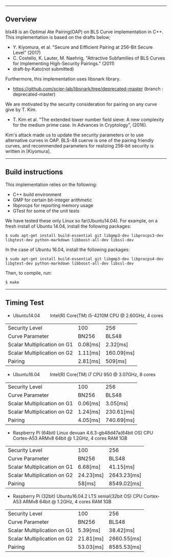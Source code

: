 --------------------------------------------------------------------------------
Overview
--------------------------------------------------------------------------------
bls48 is an Optimal Ate Pairing(OAP) on BLS Curve implementation in C++.
This implementation is based on the drafts below;

- Y. Kiyomura, et al. "Secure and Eifficient Pairing at 256-Bit Secure Level" (2017)
- C. Costello, K. Lauter, M. Naehrig, "Attractive Subfamilies of BLS Curves for Implementing High-Security Pairings." (2011)
- draft-by-Kato(not submitted)

Furthermore, this implementation uses libsnark library.
- https://github.com/scipr-lab/libsnark/tree/deprecated-master  (branch : deprecated-master)

We are motivated by the security consideration for pairing on any curve give by T. Kim.
- T. Kim et al. "The extended tower number field sieve: A new complexity for the medium prime case. In Advances in Cryptology", (2016).

Kim's attack made us to update the security parameters or to use alternative curves in OAP.
BLS-48 cuerve is one of the pairing friendly curves, and recommended parameters for realizing 256-bit security is written in [Kiyomura].

--------------------------------------------------------------------------------
Build instructions
--------------------------------------------------------------------------------
This implementation relies on the following:

- C++ build environment
- GMP for certain bit-integer arithmetic
- libprocps for reporting memory usage
- GTest for some of the unit tests

We have tested these only Linux so far(Ubuntu14.04).
For example, on a fresh install of Ubuntu 14.04, install the following packages:

    $ sudo apt-get install build-essential git libgmp3-dev libprocps3-dev libgtest-dev python-markdown libboost-all-dev libssl-dev

In the case of Ubuntu 16.04, install the following packages:

    $ sudo apt-get install build-essential git libgmp3-dev libprocps4-dev libgtest-dev python-markdown libboost-all-dev libssl-dev

Then, to compile, run:

    $ make


--------------------------------------------------------------------------------
Timing Test
--------------------------------------------------------------------------------

* Ubuntu14.04　　
Intel(R) Core(TM) i5-4210M CPU @ 2.60GHz, 4 cores

<table>
    <tr>
        <td>Security Level</td>
        <td>100</td>
        <td>256</td>
    </tr>
    <tr>
        <td>Curve Parameter</td>
        <td>BN256</td>
        <td>BLS48</td>
    </tr>
    <tr>
        <td>Scalar Multiplication on G1</td>
        <td>0.08[ms]</td>
        <td>2.32[ms]</td>
    </tr>
    <tr>
        <td>Scalar Multiplication on G2</td>
        <td>1.11[ms]</td>
        <td>160.09[ms]</td>
    </tr>
    <tr>
        <td>Pairing</td>
        <td>2.81[ms]</td>
        <td>509[ms]</td>
    </tr>
</table>



* Ubuntu16.04　　
Intel(R) Core(TM) i7 CPU 950 @ 3.07GHz, 8 cores


<table>
    <tr>
        <td>Security Level</td>
        <td>100</td>
        <td>256</td>
    </tr>
    <tr>
        <td>Curve Parameter</td>
        <td>BN256</td>
        <td>BLS48</td>
    </tr>
    <tr>
        <td>Scalar Multiplication on G1</td>
        <td>0.06[ms]</td>
        <td>3.05[ms]</td>
    </tr>
    <tr>
        <td>Scalar Multiplication on G2</td>
        <td>1.24[ms]</td>
        <td>230.61[ms]</td>
    </tr>
    <tr>
        <td>Pairing</td>
        <td>4.05[ms]</td>
        <td>740.69[ms]</td>
    </tr>
</table>



* Raspberry Pi (64bit)
Linux devuan 4.6.3-gb48d47a(64bit OS) CPU Cortex-A53 ARMv8 64bit @ 1.2GHz, 4 cores RAM 1GB


<table>
    <tr>
        <td>Security Level</td>
        <td>100</td>
        <td>256</td>
    </tr>
    <tr>
        <td>Curve Parameter</td>
        <td>BN256</td>
        <td>BLS48</td>
    </tr>
    <tr>
        <td>Scalar Multiplication on G1</td>
        <td>6.68[ms]</td>
        <td>41.15[ms]</td>
    </tr>
    <tr>
        <td>Scalar Multiplication on G2</td>
        <td>24.23[ms]</td>
        <td>2643.23[ms]</td>
    </tr>
    <tr>
        <td>Pairing</td>
        <td>58[ms]</td>
        <td>8549.02[ms]</td>
    </tr>
</table>


* Raspberry Pi (32bit)
Ubuntu16.04.2 LTS xenial(32bit OS) CPU Cortex-A53 ARMv8 64bit @ 1.2GHz, 4 cores RAM 1GB


<table>
    <tr>
        <td>Security Level</td>
        <td>100</td>
        <td>256</td>
    </tr>
    <tr>
        <td>Curve Parameter</td>
        <td>BN256</td>
        <td>BLS48</td>
    </tr>
    <tr>
        <td>Scalar Multiplication on G1</td>
        <td>5.39[ms]</td>
        <td>38.42[ms]</td>
    </tr>
    <tr>
        <td>Scalar Multiplication on G2</td>
        <td>21.81[ms]</td>
        <td>2660.55[ms]</td>
    </tr>
    <tr>
        <td>Pairing</td>
        <td>53.03[ms]</td>
        <td>8585.53[ms]</td>
    </tr>
</table>
